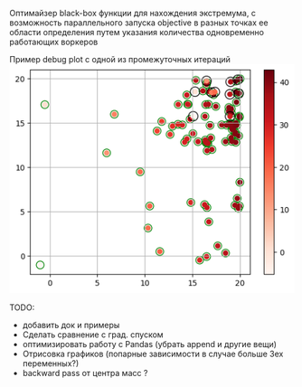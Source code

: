 Оптимайзер black-box функции для нахождения экстремума,
с возможность параллельного запуска objective в
разных точках ее области определения путем указания количества
одновременно работающих воркеров

Пример debug plot с одной из промежуточных итераций
![example.png](https://github.com/DmitriyGordeev/ParallelOptimizer/blob/master/example.png)

TODO:
- добавить док и примеры
- Сделать сравнение с град. спуском
- оптимизировать работу с Pandas (убрать append и другие вещи)
- Отрисовка графиков (попарные зависимости в случае больше 3ех переменных?)
- backward pass от центра масс ?